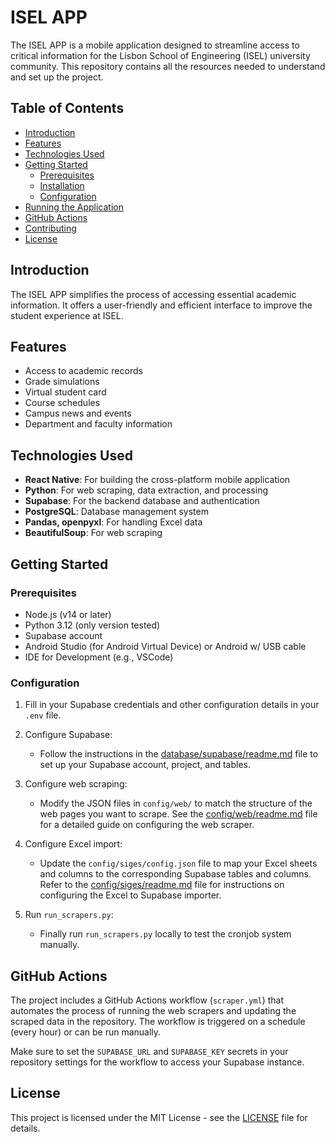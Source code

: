 # ISEL APP

The ISEL APP is a mobile application designed to streamline access to critical information for the Lisbon School of Engineering (ISEL) university community. This repository contains all the resources needed to understand and set up the project.

## Table of Contents

- [Introduction](#introduction)
- [Features](#features)
- [Technologies Used](#technologies-used)
- [Getting Started](#getting-started)
  - [Prerequisites](#prerequisites)
  - [Installation](#installation)
  - [Configuration](#configuration)
- [Running the Application](#running-the-application)
- [GitHub Actions](#github-actions)
- [Contributing](#contributing)
- [License](#license)

## Introduction

The ISEL APP simplifies the process of accessing essential academic information. It offers a user-friendly and efficient interface to improve the student experience at ISEL.

## Features

- Access to academic records
- Grade simulations
- Virtual student card
- Course schedules
- Campus news and events
- Department and faculty information

## Technologies Used

- **React Native**: For building the cross-platform mobile application
- **Python**: For web scraping, data extraction, and processing
- **Supabase**: For the backend database and authentication
- **PostgreSQL**: Database management system
- **Pandas, openpyxl**: For handling Excel data
- **BeautifulSoup**: For web scraping


## Getting Started

### Prerequisites

- Node.js (v14 or later)
- Python 3.12 (only version tested)
- Supabase account
- Android Studio (for Android Virtual Device) or Android w/ USB cable
- IDE for Development (e.g., VSCode)

### Configuration

1. Fill in your Supabase credentials and other configuration details in your `.env` file.

2. Configure Supabase:
   - Follow the instructions in the [database/supabase/readme.md](database/supabase/readme.md) file to set up your Supabase account, project, and tables.

3. Configure web scraping:
   - Modify the JSON files in `config/web/` to match the structure of the web pages you want to scrape. See the [config/web/readme.md](config/web/readme.md) file for a detailed guide on configuring the web scraper.

4. Configure Excel import:
   - Update the `config/siges/config.json` file to map your Excel sheets and columns to the corresponding Supabase tables and columns. Refer to the [config/siges/readme.md](config/siges/readme.md) file for instructions on configuring the Excel to Supabase importer.

5. Run `run_scrapers.py`:
   - Finally run `run_scrapers.py` locally to test the cronjob system manually.

## GitHub Actions

The project includes a GitHub Actions workflow (`scraper.yml`) that automates the process of running the web scrapers and updating the scraped data in the repository. The workflow is triggered on a schedule (every hour) or can be run manually.

Make sure to set the `SUPABASE_URL` and `SUPABASE_KEY` secrets in your repository settings for the workflow to access your Supabase instance.

## License

This project is licensed under the MIT License - see the [LICENSE](LICENSE) file for details.